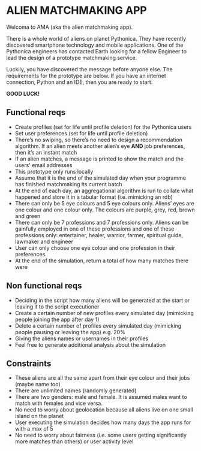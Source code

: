# **ALIEN MATCHMAKING APP**

Welcoma to AMA (aka the alien matchmaking app).

There is a whole world of aliens on planet Pythonica.
They have recently discovered smartphone technology and mobile applications.
One of the Pythonica engineers has contacted Earth looking for a fellow Engineer to lead the design of a prototype matchmaking service.

Luckily, you have discovered the message before anyone else.
The requirements for the prototype are below. If you have an internet connection, Python and an IDE, then you are ready to start.

**GOOD LUCK!**

## **Functional reqs**

- Create profiles (set for life until profile deletion) for the Pythonica users
- Set user preferences (set for life until profile deletion)
- There’s no swiping, so there’s no need to design a recommendation algorithm. If an alien meets another alien’s eye **AND** job preferences, then it’s an instant match
- If an alien matches, a message is printed to show the match and the users' email addresses
- This prototype only runs locally
- Assume that it is the end of the simulated day when your programme has finished matchmaking its current batch
- At the end of each day, an aggregational algorithm is run to collate what happened and store it in a tabular format (i.e. mimicking an rdb)
- There can only be 5 eye colours and 5 eye colours only. Aliens’ eyes are one colour and one colour only. The colours are purple, grey, red, brown and green
- There can only be 7 professions and 7 professions only. Aliens can be gainfully employed in one of these professions and one of these professions only: entertainer, healer, warrior, farmer, spiritual guide, lawmaker and engineer
- User can only choose one eye colour and one profession in their preferences
- At the end of the simulation, return a total of how many matches there were

## **Non functional reqs**

- Deciding in the script how many aliens will be generated at the start or leaving it to the script executioner
- Create a certain number of new profiles every simulated day (mimicking people joining the app after day 1)
- Delete a certain number of profiles every simulated day (mimicking people pausing or leaving the app) e.g. 20%
- Giving the aliens names or usernames in their profiles
- Feel free to generate additional analysis about the simulation

## **Constraints**

- These aliens are all the same apart from their eye colour and their jobs (maybe name too)
- There are unlimited names (randomly generated)
- There are two genders: male and female. It is assumed males want to match with females and vice versa. 
- No need to worry about geolocation because all aliens live on one small island on the planet
- User executing the simulation decides how many days the app runs for with a max of 5
- No need to worry about fairness (i.e. some users getting significantly more matches than others) or user activity level